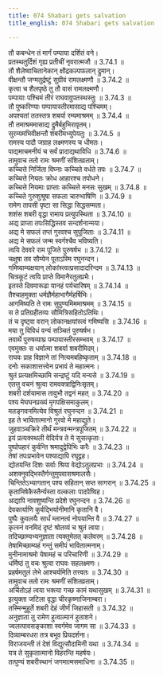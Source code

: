 ```yaml
---
title: 074 Shabari gets salvation
title_english: 074 Shabari gets salvation

---
```

<div class="audioEmbed"  caption="श्रीराम-हरिसीताराममूर्ति-घनपाठिभ्यां वचनम्" src="https://archive.org/download/Ramayana-recitation-Sriram-harisItArAmamUrti-Ghanapaati-v2/Kanda_3/Kanda_3_ARK-074-Shabari_Swargathihi.mp3"></div>

तौ कबन्धेन तं मार्गं पम्पाया दर्शितं वने।  
प्रतस्थतुर्दिशं गृह्य प्रतीचीं नृवरात्मजौ ॥ 3.74.1 ॥   
तौ शैलेष्वाचितानेकान् क्षौद्रकल्पफलान् द्रुमान्।  
वीक्षन्तौ जग्मतुर्द्रष्टुं सुग्रीवं रामलक्ष्मणौ ॥ 3.74.2 ॥   
कृत्वा च शैलपृष्ठे तु तौ वासं रामलक्ष्मणौ।  
पम्पायाः पश्चिमं तीरं राघवावुपतस्थस्तुः ॥ 3.74.3 ॥   
तौ पुष्करिण्याः पम्पायास्तीरमासाद्य पश्चिमम्।  
अपश्यतां ततस्तत्र शबर्या रम्यमाश्रमम् ॥ 3.74.4 ॥   
तौ तमाश्रममासाद्य द्रुमैर्बहुभिरावृतम्।  
सुरम्यमभिवीक्षन्तौ शबरीमभ्युपेयतुः ॥ 3.74.5 ॥   
रामस्य पादौ जग्राह लक्ष्मणस्य च धीमतः।  
पाद्यमाचमनीयं च सर्वं प्रादाद्यथाविधि ॥ 3.74.6 ॥   
तामुवाच ततो रामः श्रमणीं संशितव्रताम्।  
कच्चित्ते निर्जिता विघ्नाः कच्चिते वर्धते तपः ॥ 3.74.7 ॥   
कच्चित्ते नियतः क्रोध आहारश्च तपोधने।  
कच्चित्ते नियमाः प्राप्ताः कच्चित्ते मनसः सुखम् ॥ 3.74.8 ॥   
कच्चिते गुरुशुश्रूषा सफला चारुभाषिणि ॥ 3.74.9 ॥   
रामेण तापसी पृष्टा सा सिद्धा सिद्धसम्मता।  
शशंस शबरी वृद्धा रामाय प्रत्युपस्थिता ॥ 3.74.10 ॥   
अद्य प्राप्ता तपःसिद्धिस्तव सन्दर्शनान्मया।  
अद्य मे सफलं तप्तं गुरवश्च सुपूजिताः ॥ 3.74.11 ॥   
अद्य मे सफलं जन्म स्वर्गश्चैव भविष्यति।  
त्वयि देववरे राम पूजिते पुरुषर्षभ ॥ 3.74.12 ॥   
चक्षुषा तव सौम्येन पूताऽस्मि रघुनन्दन।  
गमिष्याम्यक्षयान् लोकांस्त्वत्प्रसादादरिन्दम ॥ 3.74.13 ॥   
चित्रकूटं त्वयि प्राप्ते विमानैरतुलप्रभैः।  
इतस्ते दिवमारूढा यानहं पर्यचारिषम् ॥ 3.74.14 ॥   
तैश्चाहमुक्ता धर्मज्ञैर्महाभागैर्महर्षिभिः।  
आगमिष्यति ते रामः सुपुण्यमिममाश्रमम् ॥ 3.74.15 ॥   
स ते प्रतिग्रहीतव्यः सौमित्रिसहितोऽतिथिः।  
तं च दृष्ट्वा वरान् लोकानक्षयांस्त्वं गमिष्यसि ॥ 3.74.16 ॥   
मया तु विविधं वन्यं सञ्चितं पुरुषर्षभ।  
तवार्थे पुरुषव्याघ्र पम्पायास्तीरसम्भवम् ॥ 3.74.17 ॥   
एवमुक्तः स धर्मात्मा शबर्या शबरीमिदम्।  
राघवः प्राह विज्ञाने तां नित्यमबहिष्कृताम् ॥ 3.74.18 ॥   
दनोः सकाशात्तत्त्वेन प्रभावं ते महात्मनः।  
श्रुतं प्रत्यक्षमिच्छामि सन्द्रष्टुं यदि मन्यसे ॥ 3.74.19 ॥   
एतत्तु वचनं श्रुत्वा रामवक्त्राद्विनिःसृतम्।  
शबरी दर्शयामास तावुभौ तद्वनं महत् ॥ 3.74.20 ॥   
पश्य मेघघनप्रख्यं मृगपक्षिसमाकुलम्।  
मतङ्गवनमित्येव विश्रुतं रघुनन्दन ॥ 3.74.21 ॥   
इह ते भावितात्मानो गुरवो मे महाद्युते।  
जुहवाञ्चक्रिरे तीर्थं मन्त्रवन्मन्त्रपूजितम् ॥ 3.74.22 ॥   
इयं प्रत्यक्स्थली वेदिर्यत्र ते मे सुसत्कृताः।  
पुष्पोपहारं कुर्वन्ति श्रमादुद्वेपिभिः करैः ॥ 3.74.23 ॥   
तेषां तपःप्रभावेन पश्याद्यापि रघूद्वह।  
द्योतयन्ति दिशः सर्वाः श्रिया वेद्योऽतुलप्रभाः ॥ 3.74.24 ॥   
अशक्नुवद्भिस्तैर्गन्तुमुपवासश्रमालसैः।  
चिन्तितेऽभ्यागतान् पश्य सहितान् सप्त सागरान् ॥ 3.74.25 ॥   
कृताभिषेकैस्तैर्न्यस्ता वल्कलाः पादपेष्विह।  
अद्यापि नावशुष्यन्ति प्रदेशे रघुनन्दन ॥ 3.74.26 ॥   
देवकार्याणि कुर्वद्भिर्यानीमानि कृतानि वै।  
पुष्पैः कुवलयैः सार्धं म्लानत्वं नोपयान्ति वै ॥ 3.74.27 ॥   
कृत्स्नं वनमिदं दृष्टं श्रोतव्यं च श्रुतं त्वया।  
तदिच्छाम्यभ्यनुज्ञाता त्यक्तुमेतत् कलेवरम् ॥ 3.74.28 ॥   
तेषामिच्छाम्यहं गन्तुं समीपं भावितात्मनाम्।  
मुनीनामाश्रमो येषामहं च परिचारिणी ॥ 3.74.29 ॥   
धर्मिष्ठं तु वचः श्रुत्वा राघवः सहलक्ष्मणः।  
प्रहर्षमतुलं लेभे आश्चर्यमिति तत्त्वतः ॥ 3.74.30 ॥   
तामुवाच ततो रामः श्रमणीं संशितव्रताम्।  
अर्चितोऽहं त्वया भक्त्या गच्छ कामं यथासुखम् ॥ 3.74.31 ॥   
इत्युक्ता जटिला वृद्धा चीरकृष्णाजिनाम्बरा।  
तस्मिन्मुहूर्ते शबरी देहं जीर्णं जिहासती ॥ 3.74.32 ॥   
अनुज्ञाता तु रामेण हुत्वात्मानं हुताशने।  
ज्वलत्पावसङ्काशा स्वर्गमेव जागम सा ॥ 3.74.33 ॥   
दिव्याम्बरधरा तत्र बभूव प्रियदर्शना।  
विराजयन्ती तं देशं विद्युत्सौदामिनी यथा ॥ 3.74.34 ॥   
यत्र ते सुकृतात्मानो विहरन्ति महर्षयः।  
तत्पुण्यं शबरीस्थानं जगमात्मसमाधिना ॥ 3.74.35 ॥   